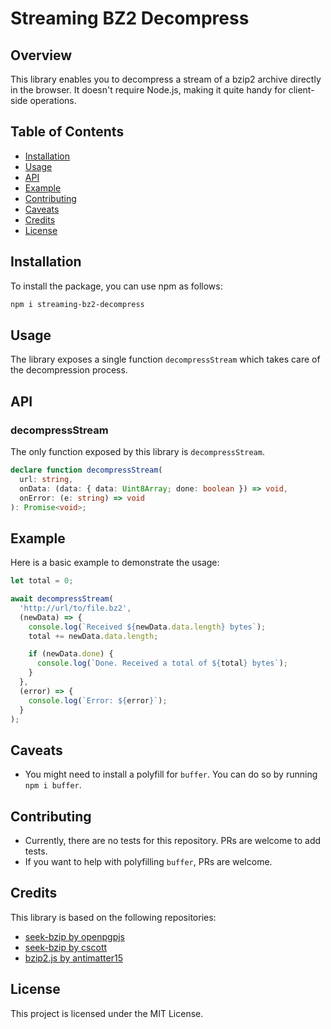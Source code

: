 # Streaming BZ2 Decompress

## Overview

This library enables you to decompress a stream of a bzip2 archive directly in the browser. It doesn't require Node.js, making it quite handy for client-side operations.

## Table of Contents

- [Installation](#installation)
- [Usage](#usage)
- [API](#api)
- [Example](#example)
- [Contributing](#contributing)
- [Caveats](#caveats)
- [Credits](#credits)
- [License](#license)

## Installation

To install the package, you can use npm as follows:

```bash
npm i streaming-bz2-decompress
```

## Usage

The library exposes a single function `decompressStream` which takes care of the decompression process.

## API

### decompressStream

The only function exposed by this library is `decompressStream`.

```typescript
declare function decompressStream(
  url: string,
  onData: (data: { data: Uint8Array; done: boolean }) => void,
  onError: (e: string) => void
): Promise<void>;
```

## Example

Here is a basic example to demonstrate the usage:

```javascript
let total = 0;

await decompressStream(
  'http://url/to/file.bz2',
  (newData) => {
    console.log(`Received ${newData.data.length} bytes`);
    total += newData.data.length;

    if (newData.done) {
      console.log(`Done. Received a total of ${total} bytes`);
    }
  },
  (error) => {
    console.log(`Error: ${error}`);
  }
);
```

## Caveats

- You might need to install a polyfill for `buffer`. You can do so by running `npm i buffer`.

## Contributing

- Currently, there are no tests for this repository. PRs are welcome to add tests.
- If you want to help with polyfilling `buffer`, PRs are welcome.

## Credits

This library is based on the following repositories:

- [seek-bzip by openpgpjs](https://github.com/openpgpjs/seek-bzip)
- [seek-bzip by cscott](https://github.com/cscott/seek-bzip)
- [bzip2.js by antimatter15](https://github.com/antimatter15/bzip2.js)

## License

This project is licensed under the MIT License.
